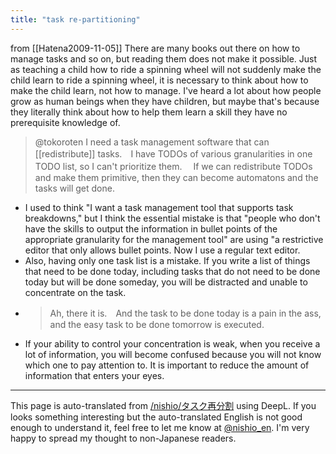 ```yaml
---
title: "task re-partitioning"
---
```


from [[Hatena2009-11-05]]
There are many books out there on how to manage tasks and so on, but reading them does not make it possible. Just as teaching a child how to ride a spinning wheel will not suddenly make the child learn to ride a spinning wheel, it is necessary to think about how to make the child learn, not how to manage.
I've heard a lot about how people grow as human beings when they have children, but maybe that's because they literally think about how to help them learn a skill they have no prerequisite knowledge of.

> @tokoroten I need a task management software that can [[redistribute]] tasks.　I have TODOs of various granularities in one TODO list, so I can't prioritize them.　 If we can redistribute TODOs and make them primitive, then they can become automatons and the tasks will get done.
- I used to think "I want a task management tool that supports task breakdowns," but I think the essential mistake is that "people who don't have the skills to output the information in bullet points of the appropriate granularity for the management tool" are using "a restrictive editor that only allows bullet points. Now I use a regular text editor.
- Also, having only one task list is a mistake. If you write a list of things that need to be done today, including tasks that do not need to be done today but will be done someday, you will be distracted and unable to concentrate on the task.
- > Ah, there it is.　And the task to be done today is a pain in the ass, and the easy task to be done tomorrow is executed.
- If your ability to control your concentration is weak, when you receive a lot of information, you will become confused because you will not know which one to pay attention to. It is important to reduce the amount of information that enters your eyes.
---
This page is auto-translated from [/nishio/タスク再分割](https://scrapbox.io/nishio/タスク再分割) using DeepL. If you looks something interesting but the auto-translated English is not good enough to understand it, feel free to let me know at [@nishio_en](https://twitter.com/nishio_en). I'm very happy to spread my thought to non-Japanese readers.